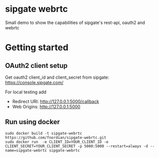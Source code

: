 sipgate webrtc
==============

Small demo to show the capabilities of sipgate's rest-api, oauth2 and webrtc

Getting started
===============

## OAuth2 client setup

Get oauth2 client_id and client_secret from sipgate: https://console.sipgate.com/

For local testing add

 * Redirect URI: http://127.0.0.1:5000/callback
 * Web Origins: http://127.0.0.1:5000

## Run using docker

    sudo docker build -t sipgate-webrtc https://github.com/fnordian/sipgate-webrtc.git
    sudo docker run  -e CLIENT_ID=YOUR_CLIENT_ID -e CLIENT_SECRET=YOUR_CLIENT_SECRET -p 5000:5000 --restart=always -d --name=sipgate-webrtc sipgate-webrtc

